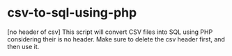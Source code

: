 # csv-to-sql-using-php
[no header of csv] This script will convert CSV files into SQL using PHP considering their is no header. Make sure to delete the csv header first, and then use it.
